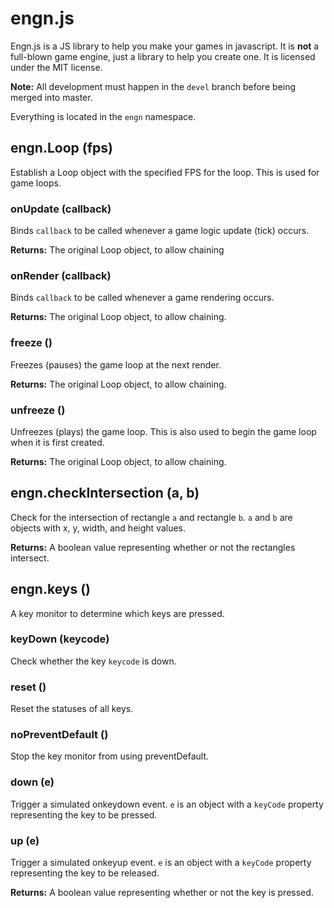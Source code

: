 # engn.js
Engn.js is a JS library to help you make your games in javascript.
It is **not** a full-blown game engine, just a library to help you create one.
It is licensed under the MIT license.

**Note:** All development must happen in the `devel` branch before being merged into master.

Everything is located in the `engn` namespace.

## engn.Loop (fps)
Establish a Loop object with the specified FPS for the loop. This is used for game loops.

### onUpdate (callback)
Binds `callback` to be called whenever a game logic update (tick) occurs.

**Returns:** The original Loop object, to allow chaining

### onRender (callback)
Binds `callback` to be called whenever a game rendering occurs.

**Returns:** The original Loop object, to allow chaining.

### freeze ()
Freezes (pauses) the game loop at the next render.

**Returns:** The original Loop object, to allow chaining.

### unfreeze ()
Unfreezes (plays) the game loop. This is also used to begin the game loop when it is first created.

**Returns:** The original Loop object, to allow chaining.

## engn.checkIntersection (a, b)
Check for the intersection of rectangle `a` and rectangle `b`.
`a` and `b` are objects with x, y, width, and height values.

**Returns:** A boolean value representing whether or not the rectangles intersect.

## engn.keys ()
A key monitor to determine which keys are pressed.

### keyDown (keycode)
Check whether the key `keycode` is down.

### reset ()
Reset the statuses of all keys.

### noPreventDefault ()
Stop the key monitor from using preventDefault.

### down (e)
Trigger a simulated onkeydown event. `e` is an object with a `keyCode` property
representing the key to be pressed.

### up (e)
Trigger a simulated onkeyup event. `e` is an object with a `keyCode` property
representing the key to be released.

**Returns:** A boolean value representing whether or not the key is pressed.
